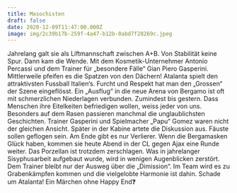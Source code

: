 ```yaml
---
title: Masochisten
draft: false
date: 2020-12-09T11:47:00.000Z
image: img/2c39b17b-259f-4a47-b12b-0abd7f28269c.jpeg
---
```



Jahrelang galt sie als Liftmannschaft zwischen A+B. Von Stabilität keine Spur. Dann kam die Wende. Mit dem Kosmetik-Unternehmer Antonio Percassi und dem Trainer für „besondere Fälle“ Gian Piero Gasperini. Mittlerweile pfeifen es die Spatzen von den Dächern! Atalanta spielt den attraktivsten Fussball Italien‘s. Furcht und Respekt hat man den „Grossen“ der Szene eingeflösst. Ein „Ausflug“ in die neue Arena von Bergamo ist oft mit schmerzlichen Niederlagen verbunden. Zumindest bis gestern. Dass Menschen ihre Eitelkeiten befriedigen wollen, weiss jeder von uns. Besonders auf dem Rasen passieren manchmal die unglaublichsten Geschichten. Trainer Gasperini und Spielmacher „Papu“ Gomez waren nicht der gleichen Ansicht. Später in der Kabine artete die Diskussion aus. Fäuste sollen geflogen sein. Am Ende gibt es nur Verlierer. Wenn die Bergamasken Glück haben, kommen sie heute Abend in der CL gegen Ajax eine Runde weiter. Das Porzellan ist trotzdem zerschlagen. Was in jahrelanger Sisyphusarbeit aufgebaut wurde, wird in wenigen Augenblicken zerstört. Dem Trainer bleibt nur der Ausweg über die „Dimission“. Im Team wird es zu Grabenkämpfen kommen und die vielgelobte Harmonie ist dahin. Schade um Atalanta! Ein Märchen ohne Happy End❓